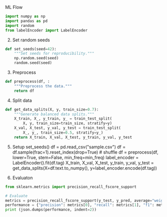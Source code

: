 ML Flow

```python
import numpy as np
import pandas as pd
import random
from labelEncoder import LabelEncoder
```

2. Set random seeds
```python
def set_seeds(seed=42):
    """Set seeds for reproducibility."""
    np.random.seed(seed)
    random.seed(seed)
```

3. Preprocess

```python
def preprocess(df, :
    """Preprocess the data."""
    return df
```

4. Split data
```python
def get_data_splits(X, y, train_size=0.7):
    """Generate balanced data splits."""
    X_train, X_, y_train, y_ = train_test_split(
        X, y, train_size=train_size, stratify=y)
    X_val, X_test, y_val, y_test = train_test_split(
        X_, y_, train_size=0.5, stratify=y_)
    return X_train, X_val, X_test, y_train, y_val, y_test
```

5. Setup
set_seeds()
df = pd.read_csv("sample.csv")
df = df.sample(frac=1).reset_index(drop=True) # shuffle
df = preprocess(df, lower=True, stem=False, min_freq=min_freq)
label_encoder = LabelEncoder().fit(df.tag)
X_train, X_val, X_test, y_train, y_val, y_test = \
    get_data_splits(X=df.text.to_numpy(), y=label_encoder.encode(df.tag))

6. Evaluaton
```python
from sklearn.metrics import precision_recall_fscore_support

# Evaluate
metrics = precision_recall_fscore_support(y_test, y_pred, average="weighted")
performance = {"precision": metrics[0], "recall": metrics[1], "f1": metrics[2]}
print (json.dumps(performance, indent=2))

```

